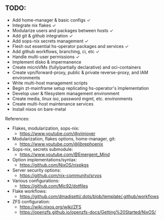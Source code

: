 TODO:
- 
- Add home-manager & basic configs ✓
- Integrate nix flakes ✓
- Modularize users and packages between hosts ✓
- Add git & github integration ✓
- Add sops-nix secrets management ✓
- Flesh out essential hs-operator packages and services ✓
- Add github workflows, branching, ci, etc ✓
- Handle multi-user permissions ✓
- Implement disko & impermanence
- Create microVMs (fully/partially declarative) and oci-containers
- Create vpn/forward-proxy, public & private reverse-proxy, and IAM environments
- Write multi-host management scripts
- Begin zt-mainframe setup replicating hs-operator's implementation
- Develop user & filesystem management environment
- Create media, *linux iso*, password mgmt, etc. environments  
- Create multi-host maintenance services
- Install nixos on bare-metal

References:
- Flakes, modularization, sops-nix:
    - https://www.youtube.com/@vimjoyer
- Modularization, flakes options, home-manager, git:
    - https://www.youtube.com/@librephoenix
- Sops-nix, secrets submodule:
    - https://www.youtube.com/@Emergent_Mind
- Option implementations/syntax:
    - https://github.com/NixOS/nixpkgs
- Server security options:
    - https://github.com/nix-community/srvos
- Various configurations:
    - https://github.com/Mic92/dotfiles
- Flake workflows:
    - https://github.com/dmadisetti/.dots/blob/template/.github/workflows
- ZFS configuration:
    - https://wiki.nixos.org/wiki/ZFS
    - https://openzfs.github.io/openzfs-docs/Getting%20Started/NixOS/
